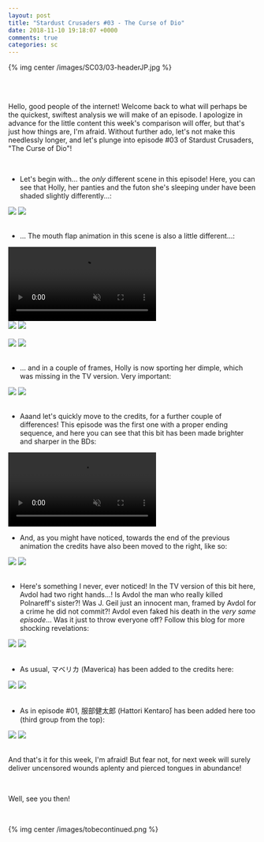 ```yaml
---
layout: post
title: "Stardust Crusaders #03 - The Curse of Dio"
date: 2018-11-10 19:18:07 +0000
comments: true
categories: sc
---
```


{% img center /images/SC03/03-headerJP.jpg %}
<!-- more -->

<br>
<br>

Hello, good people of the internet! Welcome back to what will perhaps be the quickest, swiftest analysis we will make of an episode. I apologize in advance for the little content this week's comparison will offer, but that's just how things are, I'm afraid. Without further ado, let's not make this needlessly longer, and let's plunge into episode #03 of Stardust Crusaders, "The Curse of Dio"!

<br>

- Let's begin with... the _only_ different scene in this episode! Here, you can see that Holly, her panties and the futon she's sleeping under have been shaded slightly differently...:

<div id="container1" class="twentytwenty-container">
 <img src="./../images/SC03/tv-23465.jpg" />
 <img src="./../images/SC03/bd-23465.jpg" />
</div>

<br>

- ... The mouth flap animation in this scene is also a little different...:

<video class='center' muted nocontrols autoplay playsinline loop preload='auto'>
  <source src="./../videos/SC03/01 - mouth flap.webm" type='video/webm; codecs="vp8, vorbis"'>
  <source src="./../videos/SC03/01 - mouth flap.mp4" type='video/mp4; codecs=avc1.42E01E,mp4a.40.2'>
</video>

<div id="container1" class="twentytwenty-container">
 <img src="./../images/SC03/tv-23500.jpg" />
 <img src="./../images/SC03/bd-23500.jpg" />
</div>

<br>

<div id="container1" class="twentytwenty-container">
 <img src="./../images/SC03/tv-23520.jpg" />
 <img src="./../images/SC03/bd-23520.jpg" />
</div>

<br>

- ... and in a couple of frames, Holly is now sporting her dimple, which was missing in the TV version. Very important:

<div id="container1" class="twentytwenty-container">
 <img src="./../images/SC03/tv-23580.jpg" />
 <img src="./../images/SC03/bd-23580.jpg" />
</div>

<br>

- Aaand let's quickly move to the credits, for a further couple of differences! This episode was the first one with a proper ending sequence, and here you can see that this bit has been made brighter and sharper in the BDs:

<video class='center' muted nocontrols autoplay playsinline loop preload='auto'>
  <source src="./../videos/SC03/02 - brighter and sharper.webm" type='video/webm; codecs="vp8, vorbis"'>
  <source src="./../videos/SC03/02 - brighter and sharper.mp4" type='video/mp4; codecs=avc1.42E01E,mp4a.40.2'>
</video>

- And, as you might have noticed, towards the end of the previous animation the credits have also been moved to the right, like so:

<div id="container1" class="twentytwenty-container">
 <img src="./../images/SC03/tv-30985.jpg" />
 <img src="./../images/SC03/bd-30985.jpg" />
</div>

<br>

- Here's something I never, ever noticed! In the TV version of this bit here, Avdol had two right hands...! Is Avdol the man who really killed Polnareff's sister?! Was J. Geil just an innocent man, framed by Avdol for a crime he did not commit?! Avdol even faked his death in the _very same episode_... Was it just to throw everyone off? Follow this blog for more shocking revelations:

<div id="container1" class="twentytwenty-container">
 <img src="./../images/SC03/tv-31100.jpg" />
 <img src="./../images/SC03/bd-31100.jpg" />
</div>

<br>

- As usual, マベリカ (Maverica) has been added to the credits here:

<div id="container1" class="twentytwenty-container">
 <img src="./../images/SC03/tv-31790.jpg" />
 <img src="./../images/SC03/bd-31790.jpg" />
</div>

<br>

- As in episode #01, 服部健太郎 (Hattori Kentarо̄) has been added here too (third group from the top):

<div id="container1" class="twentytwenty-container">
 <img src="./../images/SC03/tv-31905.jpg" />
 <img src="./../images/SC03/bd-31905.jpg" />
</div>

<br>

And that's it for this week, I'm afraid! But fear not, for next week will surely deliver uncensored wounds aplenty and pierced tongues in abundance!

<br>

Well, see you then!

<br>

{% img center /images/tobecontinued.png %}